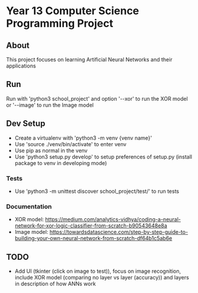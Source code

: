 # Year 13 Computer Science Programming Project
## About
This project focuses on learning Artificial Neural Networks and their applications

## Run
Run with 'python3 school_project' and option '--xor' to run the XOR model or '--image' to run the Image model

## Dev Setup
- Create a virtualenv with 'python3 -m venv {venv name}'
- Use 'source ./venv/bin/activate' to enter venv
- Use pip as normal in the venv
- Use 'python3 setup.py develop' to setup preferences of setup.py (install package to venv in developing mode)
### Tests
- Use 'python3 -m unittest discover school_project/test/' to run tests
### Documentation
- XOR model: https://medium.com/analytics-vidhya/coding-a-neural-network-for-xor-logic-classifier-from-scratch-b90543648e8a
- Image model: https://towardsdatascience.com/step-by-step-guide-to-building-your-own-neural-network-from-scratch-df64b1c5ab6e

## TODO
- Add UI (tkinter (click on image to test)), focus on image recognition, include XOR model (comparing no layer vs layer (accuracy)) and layers in description of how ANNs work